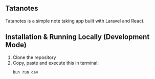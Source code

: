 ## Tatanotes

Tatanotes is a simple note taking app built with Laravel and React.

## Installation & Running Locally (Development Mode)

1. Clone the repository
2. Copy, paste and execute this in terminal:
    ```bash
    bun run dev
    ```